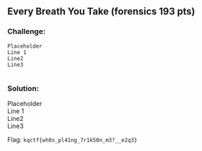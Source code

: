 ## Every Breath You Take (forensics 193 pts)  
### Challenge:  
```
Placeholder    
Line 1    
Line2    
Line3    
  
```
  
### Solution:  
Placeholder    
Line 1    
Line2    
Line3    
  
  
Flag: `kqctf{wh0s_pl41ng_7r1k50n_m3?__e2q3} `  
  
